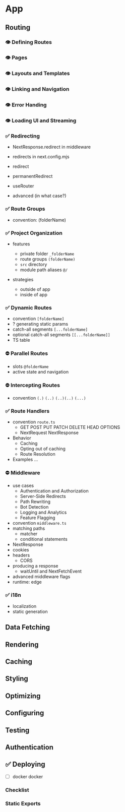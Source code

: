 # App

## Routing

### 👁️ Defining Routes

### 👁️ Pages

### 👁️ Layouts and Templates

### 👁️ Linking and Navigation

### 👁️ Error Handing

### 👁️ Loading UI and Streaming

### ✅ Redirecting

- NextResponse.redirect in middleware
- redirects in next.config.mjs
- redirect
- permanentRedirect
- useRouter

- advanced (in what case?)

### ✅ Route Groups

- convention: (folderName)

### ✅ Project Organization

- features
  - private folder `_folderName`
  - route groups `(folderName)`
  - `src` directory
  - module path aliases `@/`

- strategies
  - outside of app
  - inside of app

### ✅ Dynamic Routes

- convention `[folderName]`
- ? generating static params
- catch-all segments `[...folderName]`
- optional catch-all segments `[[...folderName]]`
- TS table

### ⛔️ Parallel Routes

- slots `@folderName`
- active state and navigation

### ⛔️ Intercepting Routes

- convention `(.)` `(..)` `(..)(..)` `(...)`

### ✅ Route Handlers

- convention `route.ts`
  - GET POST PUT PATCH DELETE HEAD OPTIONS
  - NextRequest NextResponse
- Behavior
  - Caching
  - Opting out of caching
  - Route Resolution
- Examples ...

### ⛔️ Middleware

- use cases
  - Authentication and Authorization
  - Server-Side Redirects
  - Path Rewriting
  - Bot Detection
  - Logging and Analytics
  - Feature Flagging
- convention `middleware.ts`
- matching paths
  - matcher
  - conditional statements
- NextResponse
- cookies
- headers
  - CORS
- producing a response
  - waitUntil and NextFetchEvent
- advanced middleware flags
- runtime: edge

### ✅ i18n

- localization
- static generation

## Data Fetching

## Rendering

## Caching

## Styling

## Optimizing

## Configuring

## Testing

## Authentication

## ✅ Deploying

- [ ] docker docker

### Checklist

### Static Exports
